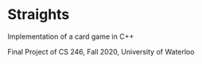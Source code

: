 # Straights

Implementation of a card game in C++

Final Project of CS 246, Fall 2020, University of Waterloo
